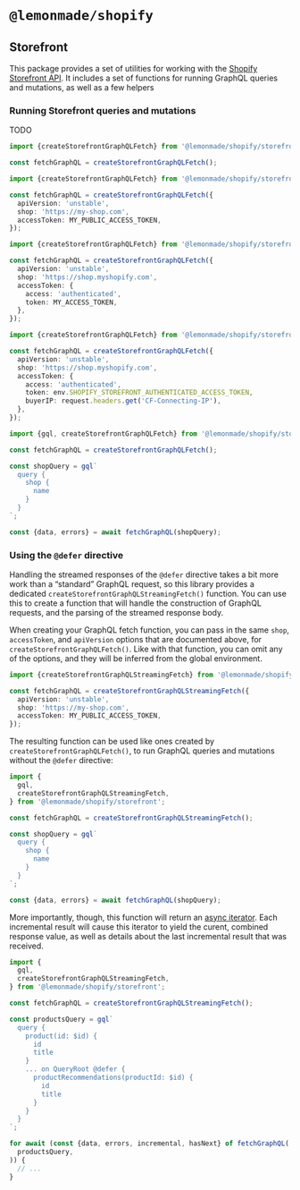 # `@lemonmade/shopify`

## Storefront

This package provides a set of utilities for working with the [Shopify Storefront API](https://shopify.dev/docs/api/storefront). It includes a set of functions for running GraphQL queries and mutations, as well as a few helpers

### Running Storefront queries and mutations

TODO

```ts
import {createStorefrontGraphQLFetch} from '@lemonmade/shopify/storefront';

const fetchGraphQL = createStorefrontGraphQLFetch();
```

```ts
import {createStorefrontGraphQLFetch} from '@lemonmade/shopify/storefront';

const fetchGraphQL = createStorefrontGraphQLFetch({
  apiVersion: 'unstable',
  shop: 'https://my-shop.com',
  accessToken: MY_PUBLIC_ACCESS_TOKEN,
});
```

```ts
import {createStorefrontGraphQLFetch} from '@lemonmade/shopify/storefront';

const fetchGraphQL = createStorefrontGraphQLFetch({
  apiVersion: 'unstable',
  shop: 'https://shop.myshopify.com',
  accessToken: {
    access: 'authenticated',
    token: MY_ACCESS_TOKEN,
  },
});
```

```ts
import {createStorefrontGraphQLFetch} from '@lemonmade/shopify/storefront';

const fetchGraphQL = createStorefrontGraphQLFetch({
  apiVersion: 'unstable',
  shop: 'https://shop.myshopify.com',
  accessToken: {
    access: 'authenticated',
    token: env.SHOPIFY_STOREFRONT_AUTHENTICATED_ACCESS_TOKEN,
    buyerIP: request.headers.get('CF-Connecting-IP'),
  },
});
```

```ts
import {gql, createStorefrontGraphQLFetch} from '@lemonmade/shopify/storefront';

const fetchGraphQL = createStorefrontGraphQLFetch();

const shopQuery = gql`
  query {
    shop {
      name
    }
  }
`;

const {data, errors} = await fetchGraphQL(shopQuery);
```

### Using the `@defer` directive

Handling the streamed responses of the `@defer` directive takes a bit more work than a “standard” GraphQL request, so this library provides a dedicated `createStorefrontGraphQLStreamingFetch()` function. You can use this to create a function that will handle the construction of GraphQL requests, and the parsing of the streamed response body.

When creating your GraphQL fetch function, you can pass in the same `shop`, `accessToken`, and `apiVersion` options that are documented above, for `createStorefrontGraphQLFetch()`. Like with that function, you can omit any of the options, and they will be inferred from the global environment.

```ts
import {createStorefrontGraphQLStreamingFetch} from '@lemonmade/shopify/storefront';

const fetchGraphQL = createStorefrontGraphQLStreamingFetch({
  apiVersion: 'unstable',
  shop: 'https://my-shop.com',
  accessToken: MY_PUBLIC_ACCESS_TOKEN,
});
```

The resulting function can be used like ones created by `createStorefrontGraphQLFetch()`, to run GraphQL queries and mutations without the `@defer` directive:

```ts
import {
  gql,
  createStorefrontGraphQLStreamingFetch,
} from '@lemonmade/shopify/storefront';

const fetchGraphQL = createStorefrontGraphQLStreamingFetch();

const shopQuery = gql`
  query {
    shop {
      name
    }
  }
`;

const {data, errors} = await fetchGraphQL(shopQuery);
```

More importantly, though, this function will return an [async iterator](https://developer.mozilla.org/en-US/docs/Web/JavaScript/Reference/Global_Objects/AsyncIterator). Each incremental result will cause this iterator to yield the curent, combined response value, as well as details about the last incremental result that was received.

```ts
import {
  gql,
  createStorefrontGraphQLStreamingFetch,
} from '@lemonmade/shopify/storefront';

const fetchGraphQL = createStorefrontGraphQLStreamingFetch();

const productsQuery = gql`
  query {
    product(id: $id) {
      id
      title
    }
    ... on QueryRoot @defer {
      productRecommendations(productId: $id) {
        id
        title
      }
    }
  }
`;

for await (const {data, errors, incremental, hasNext} of fetchGraphQL(
  productsQuery,
)) {
  // ...
}
```
